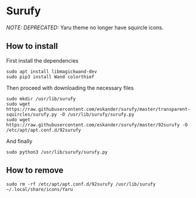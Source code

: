 # Surufy

*NOTE: DEPRECATED:* Yaru theme no longer have squircle icons.

## How to install
First install the dependencies
```
sudo apt install libmagickwand-dev
sudo pip3 install Wand colorthief
```
Then proceed with downloading the necessary files
```
sudo mkdir /usr/lib/surufy
sudo wget https://raw.githubusercontent.com/eskander/surufy/master/transparent-squircles/surufy.py -O /usr/lib/surufy/surufy.py
sudo wget https://raw.githubusercontent.com/eskander/surufy/master/92surufy -O /etc/apt/apt.conf.d/92surufy
```
And finally
```
sudo python3 /usr/lib/surufy/surufy.py
```

## How to remove
```
sudo rm -rf /etc/apt/apt.conf.d/92surufy /usr/lib/surufy ~/.local/share/icons/Yaru
```
